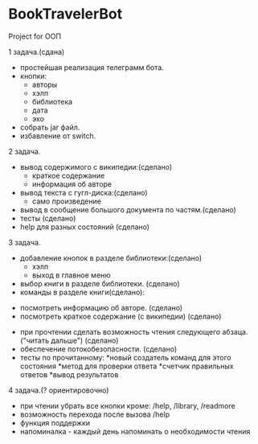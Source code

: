 # BookTravelerBot
Project for OOП

1 задача.(сдана)
- простейшая реализация телеграмм бота.
- кнопки:
  * авторы
  * хэлп
  * библиотека
  * дата
  * эхо
- собрать jar файл.
- избавление от switch.

2 задача.
- вывод содержимого с википедии:(сделано)
  * краткое содержание
  * информация об авторе
- вывод текста с гугл-диска:(сделано)
  * само произведение
- вывод в сообщение большого документа по частям.(сделано)
- тесты (сделано)
- help для разных состояний (сделано)

3 задача.
- добавление кнопок в разделе библиотеки:(сделано)
  * хэлп
  * выход в главное меню
- выбор книги в разделе библиотеки. (сделано)
- команды в разделе книги(сделано):
 * посмотреть информацию об авторе. (сделано)
 * посмотреть краткое содержание (с википедии) (сделано)
- при прочтении сделать возможность чтения следующего абзаца.("читать дальше") (сделано)
- обеспечение потокобезопасности. (сделано)
- тесты по прочитанному:
 *новый создатель команд для этого состояния 
 *метод для проверки ответа
 *счетчик правильных ответов
 *вывод результатов

4 задача.(? ориентировочно)
- при чтении убрать все кнопки кроме: /help, /library, /readmore
- возможность перехода после вызова /help
- функция поддержки
- напоминалка - каждый день напоминать о необходимости чтения
